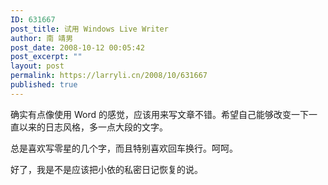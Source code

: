 ```yaml
---
ID: 631667
post_title: 试用 Windows Live Writer
author: 南 靖男
post_date: 2008-10-12 00:05:42
post_excerpt: ""
layout: post
permalink: https://larryli.cn/2008/10/631667
published: true
---
```

<p>确实有点像使用 Word 的感觉，应该用来写文章不错。希望自己能够改变一下一直以来的日志风格，多一点大段的文字。</p> <p>总是喜欢写零星的几个字，而且特别喜欢回车换行。呵呵。</p> <p>好了，我是不是应该把小依的私密日记恢复的说。</p>